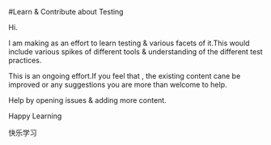 #Learn & Contribute about Testing

Hi.

I am making as an effort to learn testing & various facets of it.This would include various spikes of different tools & understanding of the different test practices.

This is an ongoing effort.If you feel that , the existing content cane be improved or any suggestions you are more than welcome to help.

Help by opening issues & adding more content.

Happy Learning

快乐学习